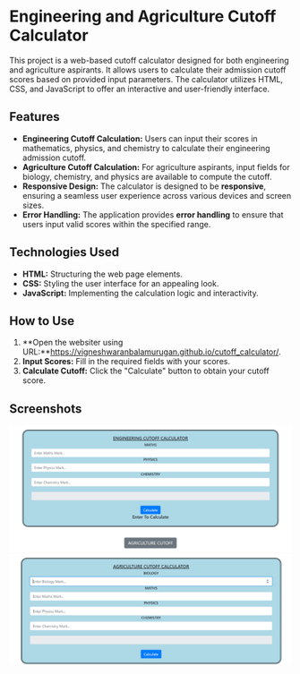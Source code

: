 # **Engineering and Agriculture Cutoff Calculator**
This project is a web-based cutoff calculator designed for both engineering and agriculture aspirants. It allows users to calculate their admission cutoff scores based on provided input parameters. The calculator utilizes HTML, CSS, and JavaScript to offer an interactive and user-friendly interface.

## **Features**

- **Engineering Cutoff Calculation:** Users can input their scores in mathematics, physics, and chemistry to calculate their engineering admission cutoff.
- **Agriculture Cutoff Calculation:** For agriculture aspirants, input fields for biology, chemistry, and physics are available to compute the cutoff.
- **Responsive Design:** The calculator is designed to be **responsive**, ensuring a seamless user experience across various devices and screen sizes.
- **Error Handling:** The application provides **error handling** to ensure that users input valid scores within the specified range.

## **Technologies Used**

- **HTML:** Structuring the web page elements.
- **CSS:** Styling the user interface for an appealing look.
- **JavaScript:** Implementing the calculation logic and interactivity.

## **How to Use**

1. **Open the websiter using URL:**https://vigneshwaranbalamurugan.github.io/cutoff_calculator/.
2. **Input Scores:** Fill in the required fields with your scores.
3. **Calculate Cutoff:** Click the "Calculate" button to obtain your cutoff score.

## **Screenshots**

![Screenshot of Engineering Cutoff Calculator](/Screenshots/Engineering-cutoff.png)
![Screenshot of Agriculture Cutoff Calculator](/Screenshots/agriculture-cutoff.png)
   
